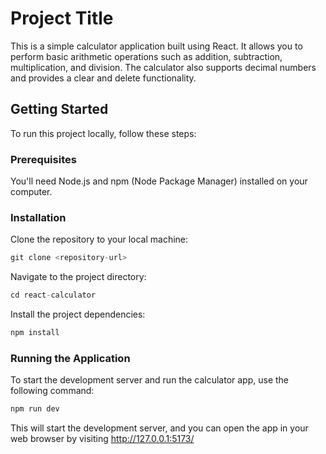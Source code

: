 # Project Title

This is a simple calculator application built using React. It allows you to perform basic arithmetic operations such as addition, subtraction, multiplication, and division. The calculator also supports decimal numbers and provides a clear and delete functionality.

## Getting Started

To run this project locally, follow these steps:

### Prerequisites

You'll need Node.js and npm (Node Package Manager) installed on your computer.

### Installation

Clone the repository to your local machine:

```javascript
git clone <repository-url>
```

Navigate to the project directory:

```javascript
cd react-calculator
```

Install the project dependencies:

```javascript
npm install
```

### Running the Application

To start the development server and run the calculator app, use the following command:

```javascript
npm run dev
```

This will start the development server, and you can open the app in your web browser by visiting http://127.0.0.1:5173/

